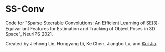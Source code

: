 # SS-Conv
Code for "Sparse Steerable Convolutions: An Efficient Learning of SE(3)-Equivariant Features for Estimation and Tracking of Object Poses in 3D Space", NeurIPS 2021.

Created by Jiehong Lin, Hongyang Li, Ke Chen, Jiangbo Lu, and [Kui Jia](http://kuijia.site/).
